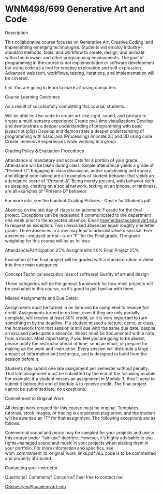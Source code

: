 # WNM498/699 Generative Art and Code

Description

This collaborative course focuses on Generative Art, Creative Coding, and Implementing emerging technologies. Students will employ industry-standard methods, tools, and workflow to create, design, and animate within the browser and other programming environments. The goal of programming in the course is not implementation or software development but using code as a tool for creative exploration and self-expression. Advanced web tech, workflows, testing, iterations, and implementation will be covered. 

tl;dr You are going to learn to make art using computers.

Course Learning Outcomes

As a result of successfully completing this course, students...

Will be able to:
Use code to create art
Use sight, sound, and gesture to create a multi-sensory experience
Create real-time visualizations
Develop and demonstrate a deeper understanding of programming with basic javascript (p5js)
Develop and demonstrate a deeper understanding of programming with basic java (Processing)
Animate 2D and 3D using code
Create immersive experiences while working in a group
 
Grading Policy & Evaluation Procedures

Attendance is mandatory and accounts for a portion of your grade.  Attendance will be taken during class. Simple attendance yields a grade of “Present-C”. Engaging in class discussion, active questioning and inquiry, and diligent note-taking are all examples of student behavior that yields an attendance score of “Present-A”. Being merely present, with behavior such as sleeping, chatting on a social network, texting on an iphone, or tardiness, are all examples of “Present-D” behavior.

For more info, see the handout Grading Policies - Onsite for Students.pdf

Absence on the last day of class is an automatic F grade for the final project. Exceptions can be requested if communicated to the department one week prior to the expected absence. Email newmedia@academyart.edu to request an exception. Two unexcused absences equal roughly one letter grade. Three absences in a row may lead to administrative dismissal. Five absences—excused or not—is an “F” for the Final grade. 
The grade weighting for this course will be as follows:
 
Attendance/Participation 35% 
Assignments 40% 
Final Project 25%

Evaluation of the final project will be graded with a standard rubric divided into three main categories:

Concept
Technical execution (use of software)
Quality of art and design

These categories will be the general framework for how most projects will be evaluated in this course, so it’s good to get familiar with them.


Missed Assignments and Due Dates:

Assignments must be turned in on time and be completed to receive full credit. Assignments turned in on time, even if they are only partially complete, will receive at least 50% credit, so it is very important to turn something in by the deadline. If a student missed a lecture, demo, or class, the homework from that session is still due with the same due date, despite an excused participation absence. Illness must be documented with a note from a doctor. Most importantly, if you feel you are going to be absent, please notify the instructor ahead of time, send an email, or prepare for making up the work and instruction. Every session will distribute a large amount of information and technique, and is designed to build from the session before it.  

Students may submit one late assignment per semester without penalty. That late assignment must be submitted by the end of the following module. For example, if a student misses an assignment in Module 3, they’ll need to submit it before the end of Module 4 to receive credit. 
The final project cannot be submitted late, no exceptions.

Commitment to Original Work

All design work created for this course must be original. Templates, tutorials, stock images, or tracing is considered plagiarism, and the student will be awarded an “F” for that assignment. 
The following exceptions are as follows:

Commercial sound and music may be sampled for your projects and use in this course under “fair-use” doctrine. However, it’s highly advisable to use rights-managed sound and music in your projects when placing them in your portfolio. 
For more information and specifics, see wnm_commitment_to_original_work_links.pdf
ALL code is to be commented and properly attributed.

Contacting your Instructor

Questions? Comments? Concerns? Feel free to contact me!

CSebestyen@academyart.edu




